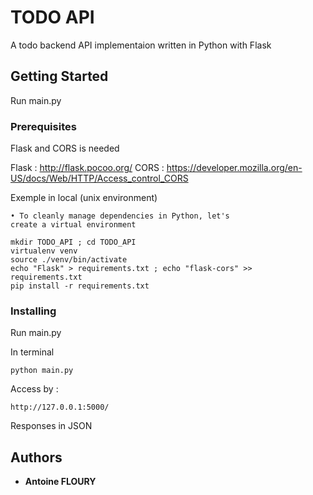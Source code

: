 # TODO API

A todo backend API implementaion written in Python with Flask

## Getting Started

Run main.py

### Prerequisites
Flask and CORS is needed

Flask : http://flask.pocoo.org/
CORS : https://developer.mozilla.org/en-US/docs/Web/HTTP/Access_control_CORS

Exemple in local (unix environment)
```
• To cleanly manage dependencies in Python, let's
create a virtual environment

mkdir TODO_API ; cd TODO_API
virtualenv venv
source ./venv/bin/activate
echo "Flask" > requirements.txt ; echo "flask-cors" >> requirements.txt
pip install -r requirements.txt
```

### Installing

Run main.py

In terminal
```
python main.py
```
Access by :
```
http://127.0.0.1:5000/
```
Responses in JSON


## Authors

* **Antoine FLOURY**
